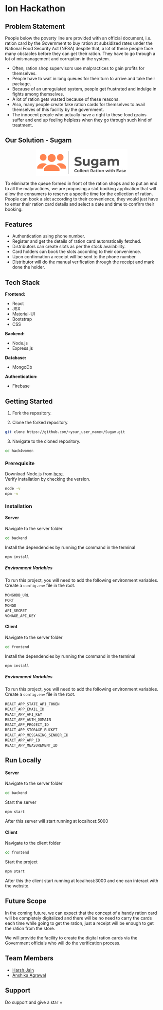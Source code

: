 # Ion Hackathon

## Problem Statement

People below the poverty line are provided with an official document, i.e. ration card by the Government to buy ration at subsidized rates under the National Food Security Act (NFSA) despite that, a lot of these people face many obstacles before they can get their ration. They have to go through a lot of mismanagement and corruption in the system.
- Often, ration shop supervisors use malpractices to gain profits for themselves.
- People have to wait in long queues for their turn to arrive and take their package.
- Because of an unregulated system, people get frustrated and indulge in fights among themselves.
- A lot of ration gets wasted because of these reasons.
- Also, many people create fake ration cards for themselves to avail themselves of this facility by the government.
- The innocent people who actually have a right to these food grains suffer and end up feeling helpless when they go through such kind of treatment.

## Our Solution - Sugam

<p align="center">
    <img src='./Sugam.png' width="300px" />
</p>

To eliminate the queue formed in front of the ration shops and to put an end to all the malpractices, we are proposing a slot booking application that will allow the consumers to reserve a specific time for the collection of ration. People can book a slot according to their convenience, they would just have to enter their ration card details and select a date and time to confirm their booking.

## Features

- Authentication using phone number.
- Register and get the details of ration card automatically fetched.
- Distributors can create slots as per the stock availability.
- Card holders can book the slots according to their convenience.
- Upon confirmation a receipt will be sent to the phone number.
- Distributor will do the manual verification through the receipt and mark done the holder.

## Tech Stack 

**Frontend:**
- React
- JSX
- Material-UI
- Bootstrap
- CSS

**Backend:**
- Node.js
- Express.js

**Database:**
- MongoDb

**Authentication:**
- Firebase

## Getting Started

1. Fork the repository.
 
2. Clone the forked repository.
```bash
git clone https://github.com/<your_user_name>/Sugam.git
```

3. Navigate to the cloned repository.
```bash
cd hack4women
```

### Prerequisite

Download Node.js from [here](https://nodejs.org/en/download/).
<br>
Verify installation by checking the version.
```bash
node -v
npm -v
```

### Installation

#### Server

Navigate to the server folder
```bash
cd backend
```
Install the dependencies by running the command in the terminal
```bash
npm install
```

##### Environment Variables

To run this project, you will need to add the following environment variables. Create a ```config.env``` file in the root.

`MONGODB_URL`<br>
`PORT`<br>
`MONGO`<br>
`API_SECRET`<br>
`VONAGE_API_KEY`<br>

#### Client

Navigate to the server folder
```bash
cd frontend
```
Install the dependencies by running the command in the terminal
```bash
npm install
```

##### Environment Variables

To run this project, you will need to add the following environment variables. Create a ```config.env``` file in the root.

`REACT_APP_STATE_API_TOKEN`<br>
`REACT_APP_EMAIL_ID`<br>
`REACT_APP_API_KEY`<br>
`REACT_APP_AUTH_DOMAIN`<br>
`REACT_APP_PROJECT_ID`<br>
`REACT_APP_STORAGE_BUCKET`<br>
`REACT_APP_MESSAGING_SENDER_ID`<br>
`REACT_APP_APP_ID`<br>
`REACT_APP_MEASUREMENT_ID`<br>

## Run Locally

#### Server

Navigate to the server folder
```bash
cd backend
```
Start the server
```bash
npm start
```
After this server will start running at localhost:5000

#### Client

Navigate to the client folder
```bash
cd frontend
```
Start the project
```bash
npm start
```
After this the client start running at localhost:3000 and one can interact with the website.

## Future Scope

In the coming future, we can expect that the concept of a handy ration card will be completely digitalized and there will be no need to carry the cards each time while going to get the ration, just a receipt will be enough to get the ration from the store.

We will provide the facility to create the digital ration cards via the Government officials who will do the verification process.

## Team Members

- [Harsh Jain](https://github.com/harshcoder690)
- [Anshika Agrawal](https://github.com/AnshikaAgrawal5501)

## Support

Do support and give a star :star:
